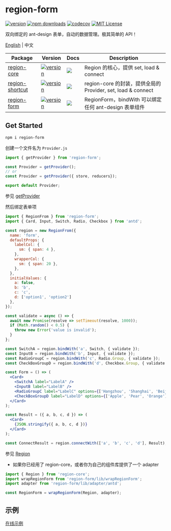 # region-form

[![version](https://img.shields.io/npm/v/region-form.svg?style=flat-square)](http://npm.im/region-form)
[![npm downloads](https://img.shields.io/npm/dm/region-form.svg?style=flat-square)](https://www.npmjs.com/package/region-form)
[![codecov](https://codecov.io/gh/regionjs/region-form/branch/develop/graph/badge.svg)](https://codecov.io/gh/regionjs/region-form)
[![MIT License](https://img.shields.io/npm/l/region-form.svg?style=flat-square)](http://opensource.org/licenses/MIT)

双向绑定的 ant-design 表单，自动的数据管理。极其简单的 API！

[English](https://github.com/regionjs/region-form/blob/master/docs/README.md) | 中文

| Package | Version | Docs | Description |
| --- | --- | --- | --- |
| [region-core](https://github.com/regionjs/region-core) | [![version](https://img.shields.io/npm/v/region-core.svg?style=flat-square)](http://npm.im/region-core) | [![](https://img.shields.io/badge/API-markdown-blue.svg?style=flat-square)](https://github.com/regionjs/region-core/blob/master/docs/Document.md) | Region 的核心，提供 set, load & connect |
| [region-shortcut](https://github.com/regionjs/region-shortcut) | [![version](https://img.shields.io/npm/v/region-shortcut.svg?style=flat-square)](http://npm.im/region-shortcut) | [![](https://img.shields.io/badge/API-markdown-blue.svg?style=flat-square)](https://github.com/regionjs/region-shortcut/blob/master/README.md) | region-core 的封装，提供全局的 Provider, set, load & connect |
| [region-form](https://github.com/regionjs/region-form) | [![version](https://img.shields.io/npm/v/region-form.svg?style=flat-square)](http://npm.im/region-form) | [![](https://img.shields.io/badge/API-markdown-blue.svg?style=flat-square)](https://github.com/regionjs/region-form/blob/master/README.md) | RegionForm，bindWith 可以绑定任何 ant-design 表单组件 |

## Get Started

```bash
npm i region-form
```

创建一个文件名为 `Provider.js`

```jsx harmony
import { getProvider } from 'region-form';

const Provider = getProvider();
// or
const Provider = getProvider({ store, reducers});

export default Provider;
```

参见 [getProvider](https://github.com/regionjs/region-core/blob/master/docs/PrivateAPI.md#getProvider)

然后绑定表单项

```jsx harmony
import { RegionFrom } from 'region-form';
import { Card, Input, Switch, Radio, Checkbox } from 'antd';

const region = new RegionFrom({
  name: 'form',
  defaultProps: {
    labelCol: {
      sm: { span: 4 },
    },
    wrapperCol: {
      sm: { span: 20 },
    },
  },
  initialValues: {
    a: false,
    b: 'b',
    c: 'c',
    d: ['option1', 'option2']
  },
});

const validate = async () => {
  await new Promise(resolve => setTimeout(resolve, 1000));
  if (Math.random() < 0.5) {
    throw new Error('value is invalid');
  }
};

const SwitchA = region.bindWith('a', Switch, { validate });
const InputB = region.bindWith('b', Input, { validate });
const RadioGroupC = region.bindWith('c', Radio.Group, { validate });
const CheckBoxGroupD = region.bindWith('d', Checkbox.Group, { validate });

const Form = () => (
  <Card>
    <SwitchA label="LabelA" />
    <InputB label="LabelB" />
    <RadioGroupC label="LabelC" options={['Hangzhou', 'Shanghai', 'Beijing', 'Chengdu']} />
    <CheckBoxGroupD label="LabelD" options={['Apple', 'Pear', 'Orange']} />
  </Card>
);

const Result = ({ a, b, c, d }) => (
  <Card>
    {JSON.stringify({ a, b, c, d })}
  </Card>
);

const ConnectResult = region.connectWith(['a', 'b', 'c', 'd'], Result);
```

参见 [Region](https://github.com/regionjs/region-core/blob/master/docs/Document.md#Region)

- 如果你已经用了 region-core，或者你为自己的组件库提供了一个 adapter

```jsx harmony
import { Region } from 'region-core';
import wrapRegionForm from 'region-form/lib/wrapRegionForm';
import adapter from 'region-form/lib/adapter/antd';

const RegionForm = wrapRegionForm(Region, adapter);
```

## 示例

[在线示例](https://regionjs.github.io/region-core/#BindForm)

